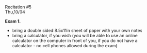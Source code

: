 
<div class="important">
<div class="column_date">
<p markdown="block">
Recitation #5 <br>
Thu,10/04
</p>
</div>

<div class="column_recitation">
<p markdown="block">

__Exam 1.__

- bring a double sided 8.5x11in sheet of paper with your own notes
- bring a calculator, if you wish (you will be able to use an online
calculator on the computer in front of you, if you do not have a calculator - no cell phones allowed during the exam)



</p>
</div>

</div>
